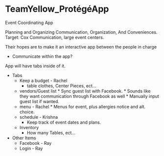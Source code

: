 # TeamYellow_ProtégéApp

Event Coordinating App

Planning and Organizing
Communication, Organization, And Conveniences.
Target: Cox Communication, large event centers.

Their hopes are to make it an interactive app between the people in charge
  * Communicate within the app?

App will have tabs inside of it.

* Tabs
  * Keep a budget - Rachel
    * table clothes, Center Pieces, ect...
  * vendors/Guest list
    * Sync guest list with Facebook.
    * Sounds like they want communication through Facebook as well
    * Manually input guest list if wanted.
  * menu - Rachel
    * Menus for event, plus allergies notice and alt. choice.
  * schedule - Krishna
    * Keep track of event dates and plans.
  * Inventory
    * How many Tables, ect...
* Other Items
  * Facebook - Ray
  * Login - Ray
